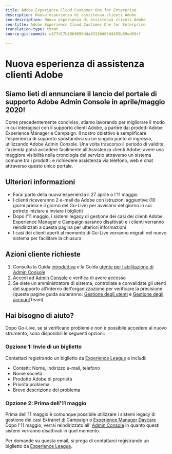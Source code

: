 ```yaml
---
title: Adobe Experience Cloud Customer One for Enterprise
description: Nuova esperienza di assistenza clienti Adobe
seo-description: Nuova esperienza di assistenza clienti Adobe
seo-title: Adobe Experience Cloud Customer One for Enterprise
translation-type: tm+mt
source-git-commit: c477d17b10b9699dda43136d05d4455b89ed69cf

---
```



# Nuova esperienza di assistenza clienti Adobe

## Siamo lieti di annunciare il lancio del portale di supporto Adobe Admin Console in aprile/maggio 2020!

Come precedentemente condiviso, stiamo lavorando per migliorare il modo in cui interagisci con il supporto clienti Adobe, a partire dai prodotti Adobe Experience Manager e Campaign. Il nostro obiettivo è semplificare l&#39;esperienza di supporto spostandosi su un singolo punto di ingresso, utilizzando Adobe Admin Console. Una volta trascorso il periodo di validità, l&#39;azienda potrà accedere facilmente all&#39;Assistenza clienti Adobe; avere una maggiore visibilità nella cronologia del servizio attraverso un sistema comune tra i prodotti; e richiedere assistenza via telefono, web e chat attraverso questo unico portale.

## Ulteriori informazioni

* Farai parte della nuova esperienza il 27 aprile o l&#39;11 maggio
* I clienti riceveranno 2 e-mail da Adobe con istruzioni aggiuntive (10 giorni prima e il giorno del Go-Live) per avvisarvi del giorno in cui potrete iniziare a inviare i biglietti
* Dopo l’11 maggio, i sistemi legacy di gestione dei casi dei clienti Adobe Experience Manager e Campaign saranno disattivati e i clienti verranno reindirizzati a questa pagina per ulteriori informazioni
* I casi dei clienti aperti al momento di Go-Live verranno migrati nel nuovo sistema per facilitare la chiusura

## Azioni cliente richieste

1. Consulta la Guida [introduttiva](https://helpx.adobe.com/enterprise/get-started.html) e la Guida [utente per l’abilitazione di Admin Console](https://helpx.adobe.com/enterprise/managing/user-guide.html)
1. Accedi ad [Admin Console](https://adminconsole.adobe.com/) e verifica di avere accesso
1. Se siete un amministratore di sistema, controllate e convalidate gli utenti del supporto all&#39;interno dell&#39;organizzazione per verificare la precisione (queste pagine guida aiuteranno: [Gestione degli utenti](https://helpx.adobe.com/enterprise/using/users.html) e [Gestione degli account](https://helpx.adobe.com/enterprise/using/accounts.html)Team)

## Hai bisogno di aiuto?

Dopo Go-Live, se si verificano problemi e non è possibile accedere al nuovo strumento, sono disponibili le seguenti opzioni:

### Opzione 1: Invio di un biglietto

Contattaci registrando un biglietto da [Experience League](https://experienceleague.adobe.com/?support-solution=General#support) e includi:

* Contatti: Nome, indirizzo e-mail, telefono
* Nome società
* Prodotto Adobe di proprietà
* Priorità problema
* Breve descrizione del problema

### Opzione 2: Prima dell&#39;11 maggio

Prima dell&#39;11 maggio è comunque possibile utilizzare i sistemi legacy di gestione dei casi Extranet [di](https://support.neolane.net/webApp/extranetLogin) Campaign o [Experience Manager Daycare](https://daycare.day.com/home.html) .  Dopo l&#39;11 maggio, verrai reindirizzato all&#39; [Admin Console](https://adminconsole.adobe.com/) in quanto questi sistemi verranno disattivati in quel momento.


Per domande su questa email, si prega di contattarci registrando un biglietto da [Experience League](https://experienceleague.adobe.com/?support-solution=General#support).
